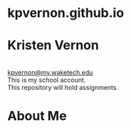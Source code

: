 # kpvernon.github.io
# Kristen Vernon
<br>kpvernon@my.waketech.edu
<br>This is my school account.
<br>This repository will hold assignments.
# About Me